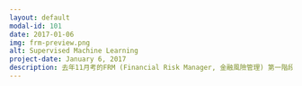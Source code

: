 ```yaml
---
layout: default
modal-id: 101
date: 2017-01-06
img: frm-preview.png
alt: Supervised Machine Learning
project-date: January 6, 2017
description: 去年11月考的FRM (Financial Risk Manager, 金融風險管理) 第一階段在這週二終於放榜，很幸運地通過了。在考完試的當天，我跟同事都覺得考試很難以及準備地有點倉促，有種不祥的預感，當下彼此同意對於2017 年5月的第二階段(或重考第一階段)要在放榜之後馬上開始準備，於是這週二就報名第二階並且買好書了。<p>FRM是美國全球風險管理協會(Global Association of Risk Professionals, 簡稱GARP)所設立的國際專業證照，核心在於風險管理理論的實際運用。考試分成兩階段。<p>第一階段有四部分，著重在衡量金融風險的工具：量化分析(Quantitative Analysis), 風險管理基礎概念(Fundamental Risk Management Concepts), 金融市場及產品(Financial Markets and Products),評價及風險模型 (Valuation and Risk Models)。共100道單選題，需要在4個小時內完成。<p>第二階段，目前的了解是，著重在將第一階段所學做實際運用。共80道單選題，需要在4個小時內完成。分五部分：市場風險衡量及管理 (Market Risk Measurement and Management), 信用風險衡量及管理 (Credit Risk Measurement and Management), 營運及全面風險管理 (Operational and Integrated Risk Management),風險管理及投資管理 (Risk Management and Investment Management)，當今金融市場議題 (Current Issues in Financial Markets)。<p>考第一階段時使用Kaplan 和 Bionic Turtle 發行的輔助資料學習，前者念起來蠻流暢的而且更新快，後者更新似乎比較慢些，但是有添加一些官方教材沒有的資料，以及可以實際運用到工作上的試算表。在準備第一階的時侯有點後悔沒什麼使用到官方教材，覺得可能漏了一些東西。考第二階打算繼續使用這兩家以及好好善用官方教材。
---
```

